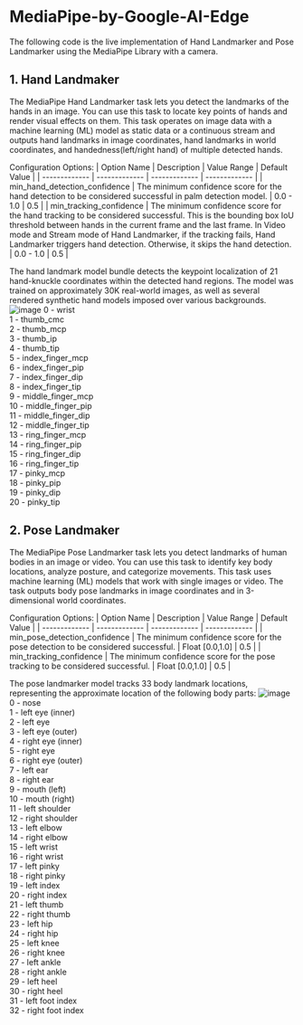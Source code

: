 # MediaPipe-by-Google-AI-Edge

The following code is the live implementation of Hand Landmarker and Pose Landmarker using the MediaPipe Library with a camera.

## 1. Hand Landmaker

The MediaPipe Hand Landmarker task lets you detect the landmarks of the hands in an image. You can use this task to locate key points of hands and render visual effects on them. This task operates on image data with a machine learning (ML) model as static data or a continuous stream and outputs hand landmarks in image coordinates, hand landmarks in world coordinates, and handedness(left/right hand) of multiple detected hands.

Configuration Options:
|  Option Name  |  Description  |  Value Range	| Default Value |
| ------------- | ------------- | ------------- | ------------- |
| min_hand_detection_confidence  | The minimum confidence score for the hand detection to be considered successful in palm detection model.  | 0.0 - 1.0  | 0.5  |
| min_tracking_confidence  | The minimum confidence score for the hand tracking to be considered successful. This is the bounding box IoU threshold between hands in the current frame and the last frame. In Video mode and Stream mode of Hand Landmarker, if the tracking fails, Hand Landmarker triggers hand detection. Otherwise, it skips the hand detection.	  | 0.0 - 1.0  | 0.5  |


The hand landmark model bundle detects the keypoint localization of 21 hand-knuckle coordinates within the detected hand regions. The model was trained on approximately 30K real-world images, as well as several rendered synthetic hand models imposed over various backgrounds.
![image](https://github.com/user-attachments/assets/428856cb-239f-45a9-b23f-f66ba8d2c197)
0 - wrist  
1 - thumb_cmc  
2 - thumb_mcp  
3 - thumb_ip  
4 - thumb_tip  
5 - index_finger_mcp  
6 - index_finger_pip  
7 - index_finger_dip  
8 - index_finger_tip  
9 - middle_finger_mcp  
10 - middle_finger_pip  
11 - middle_finger_dip  
12 - middle_finger_tip  
13 - ring_finger_mcp  
14 - ring_finger_pip  
15 - ring_finger_dip  
16 - ring_finger_tip  
17 - pinky_mcp  
18 - pinky_pip  
19 - pinky_dip  
20 - pinky_tip  
  
## 2. Pose Landmaker

The MediaPipe Pose Landmarker task lets you detect landmarks of human bodies in an image or video. You can use this task to identify key body locations, analyze posture, and categorize movements. This task uses machine learning (ML) models that work with single images or video. The task outputs body pose landmarks in image coordinates and in 3-dimensional world coordinates.

Configuration Options:
|  Option Name  |  Description  |  Value Range	| Default Value |
| ------------- | ------------- | ------------- | ------------- |
| min_pose_detection_confidence	  | The minimum confidence score for the pose detection to be considered successful.	  | Float [0.0,1.0]  | 0.5  |
| min_tracking_confidence	  | The minimum confidence score for the pose tracking to be considered successful.	  | Float [0.0,1.0]  | 0.5  |


The pose landmarker model tracks 33 body landmark locations, representing the approximate location of the following body parts:
![image](https://github.com/user-attachments/assets/564f55b7-3894-43e4-a533-68bcef39ae68)
0 - nose  
1 - left eye (inner)  
2 - left eye  
3 - left eye (outer)  
4 - right eye (inner)  
5 - right eye  
6 - right eye (outer)  
7 - left ear  
8 - right ear  
9 - mouth (left)  
10 - mouth (right)  
11 - left shoulder  
12 - right shoulder  
13 - left elbow  
14 - right elbow  
15 - left wrist  
16 - right wrist  
17 - left pinky  
18 - right pinky  
19 - left index  
20 - right index  
21 - left thumb  
22 - right thumb  
23 - left hip  
24 - right hip  
25 - left knee  
26 - right knee  
27 - left ankle  
28 - right ankle  
29 - left heel  
30 - right heel  
31 - left foot index  
32 - right foot index  

